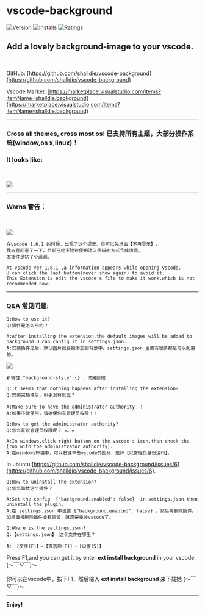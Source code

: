 # vscode-background

[![Version](http://vsmarketplacebadge.apphb.com/version/shalldie.background.svg)](https://marketplace.visualstudio.com/items?itemName=shalldie.background)
[![Installs](http://vsmarketplacebadge.apphb.com/installs/shalldie.background.svg)](https://marketplace.visualstudio.com/items?itemName=shalldie.background)
[![Ratings](https://vsmarketplacebadge.apphb.com/rating/shalldie.background.svg)](https://vsmarketplacebadge.apphb.com/rating/shalldie.background.svg)

## Add a lovely background-image to your vscode.
 <br />
 
GitHub: [https://github.com/shalldie/vscode-background](https://github.com/shalldie/vscode-background)

Vscode Market: [https://marketplace.visualstudio.com/items?itemName=shalldie.background](https://marketplace.visualstudio.com/items?itemName=shalldie.background)

----------------------------------------------------------------------------------
### Cross all themes, cross most os! 已支持所有主题，大部分操作系统(window,os x,linux)！
### It looks like:
 <br />

![](https://github.com/shalldie/vscode-background/raw/master/gif/show.gif)
 
----------------------------------------------------------------------------------
### Warns 警告：
<br/>
 
![](https://github.com/shalldie/vscode-background/raw/master/gif/info.png)

    在vscode 1.6.1 的时候，出现了这个提示。你可以先点击【不再显示】.
    我去官网查了一下，目前已经不建议使用注入代码的方式完成功能。
    本插件是钻了个漏洞。

    At vscode ver 1.6.1 ,a information appears while opening vscode.
    U can click the last button(never show again) to avoid it.
    This Extension is edit the vscode's file to make it work,which is not recommended now.

------

### Q&A 常见问题:

    Q:How to use it?
    Q:插件是怎么用的？

    A:After installing the extension,the default images will be added to background.U can config it in settings.json.
    A:安装插件之后，默认图片就会被添加到背景中。settings.json 里面有很多都是可以配置的。
  ![](https://github.com/shalldie/vscode-background/raw/master/gif/settings.png)
    
    新特性:"background-style":{} ，试用阶段
>
    Q:It seems that nothing happens after installing the extension?
    Q:安装完插件后，似乎没有反应？

    A:Make sure to have the administrator authority！！
    A:如果不能使用，请确保你有管理员权限！！
> 
    Q:How to get the administrator authority?
    Q:怎么获取管理员权限呢？ =。=
    
    A:In windows,click right button on the vscode's icon,then check the [run with the administrator authority].
    A:在windows环境中，可以右键单击vscode的图标，选择【以管理员身份运行】。
>
  In ubuntu:[https://github.com/shalldie/vscode-background/issues/6](https://github.com/shalldie/vscode-background/issues/6).
>
    Q:How to uninstall the extension?
    Q:怎么卸载这个插件？

    A:Set the config  {"background.enabled": false}  in settings.json,then uninstall the plugin.
    A:在 settings.json 中设置 {"background.enabled": false} ，然后再删除插件。如果直接删除插件会有遗留，就需要重装vscode了。
>
    Q:Where is the settings.json?
    Q:【settings.json】 这个文件在哪里？

    A: 【文件(F)】-【首选项(P)】-【设置(S)】






Press F1,and you can get it by enter **ext install background** in your vscode. (～￣▽￣)～
<br />
<br />
你可以在vscode中，按下F1，然后输入 **ext install background** 来下载她 (～￣▽￣)～
*** 

**Enjoy!**
